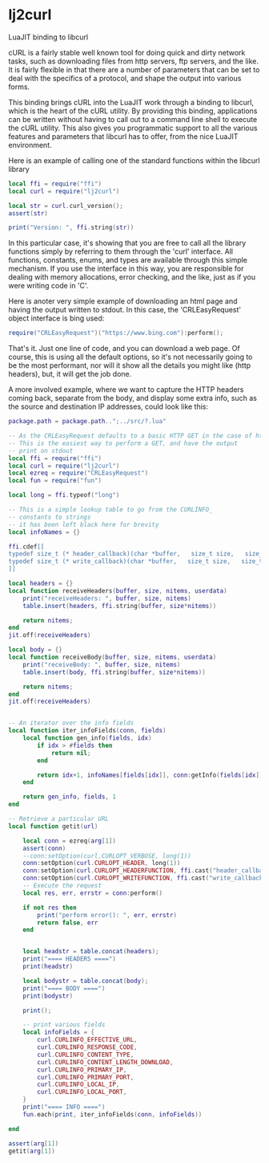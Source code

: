 # lj2curl
LuaJIT binding to libcurl

cURL is a fairly stable well known tool for doing quick and dirty network tasks, such as downloading 
files from http servers, ftp servers, and the like.  It is fairly flexible in that there are a number
of parameters that can be set to deal with the specifics of a protocol, and shape the output into 
various forms.

This binding brings cURL into the LuaJIT work through a binding to libcurl, which is the heart of the 
cURL utility.  By providing this binding, applications can be written without having to call out to 
a command line shell to execute the cURL utility.  This also gives you programmatic support to all the
various features and parameters that libcurl has to offer, from the nice LuaJIT environment.

Here is an example of calling one of the standard functions within the libcurl library

```lua
local ffi = require("ffi")
local curl = require("lj2curl")

local str = curl.curl_version();
assert(str)

print("Version: ", ffi.string(str))
```

In this particular case, it's showing that you are free to call all the library functions simply by
referring to them through the 'curl' interface.  All functions, constants, enums, and types are 
available through this simple mechanism.  If you use the interface in this way, you are responsible
for dealing with memory allocations, error checking, and the like, just as if you were writing
code in 'C'.

Here is anoter very simple example of downloading an html page and having the output written to stdout.  In this case, the 'CRLEasyRequest' object interface is bing used:

```lua
require("CRLEasyRequest")("https://www.bing.com"):perform();
```

That's it.  Just one line of code, and you can download a web page.  Of course, this is using
all the default options, so it's not necessarily going to be the most performant, nor will it 
show all the details you might like (http headers), but, it will get the job done.

A more involved example, where we want to capture the HTTP headers coming back, separate from the body,
and display some extra info, such as the source and destination IP addresses, could look like this:

```lua
package.path = package.path..";../src/?.lua"

-- As the CRLEasyRequest defaults to a basic HTTP GET in the case of http
-- This is the easiest way to perform a GET, and have the output 
-- print on stdout
local ffi = require("ffi")
local curl = require("lj2curl")
local ezreq = require("CRLEasyRequest")
local fun = require("fun")

local long = ffi.typeof("long")

-- This is a simple lookup table to go from the CURLINFO_ 
-- constants to strings
-- it has been left black here for brevity
local infoNames = {}

ffi.cdef[[
typedef size_t (* header_callback)(char *buffer,   size_t size,   size_t nitems,   void *userdata); 
typedef size_t (* write_callback)(char *buffer,   size_t size,   size_t nitems,   void *userdata); 
]]

local headers = {}
local function receiveHeaders(buffer, size, nitems, userdata)
	print("receiveHeaders: ", buffer, size, nitems)
	table.insert(headers, ffi.string(buffer, size*nitems))

	return nitems;
end
jit.off(receiveHeaders)

local body = {}
local function receiveBody(buffer, size, nitems, userdata)
	print("receiveBody: ", buffer, size, nitems)
	table.insert(body, ffi.string(buffer, size*nitems))

	return nitems;
end
jit.off(receiveHeaders)


-- An iterator over the info fields
local function iter_infoFields(conn, fields)
	local function gen_info(fields, idx)
		if idx > #fields then
			return nil;
		end

		return idx+1, infoNames[fields[idx]], conn:getInfo(fields[idx])
	end

	return gen_info, fields, 1
end

-- Retrieve a particular URL
local function getit(url)

	local conn = ezreq(arg[1])
	assert(conn)
	--conn:setOption(curl.CURLOPT_VERBOSE, long(1))
	conn:setOption(curl.CURLOPT_HEADER, long(1))
	conn:setOption(curl.CURLOPT_HEADERFUNCTION, ffi.cast("header_callback", receiveHeaders))
	conn:setOption(curl.CURLOPT_WRITEFUNCTION, ffi.cast("write_callback", receiveBody))
	-- Execute the request
	local res, err, errstr = conn:perform()

	if not res then
		print("perform error(): ", err, errstr)
		return false, err
	end


	local headstr = table.concat(headers);
	print("==== HEADERS ====")
	print(headstr)

	local bodystr = table.concat(body);
	print("==== BODY ====")
	print(bodystr)

	print();

	-- print various fields
	local infoFields = {
		curl.CURLINFO_EFFECTIVE_URL,
		curl.CURLINFO_RESPONSE_CODE,
		curl.CURLINFO_CONTENT_TYPE,
		curl.CURLINFO_CONTENT_LENGTH_DOWNLOAD,
		curl.CURLINFO_PRIMARY_IP,
		curl.CURLINFO_PRIMARY_PORT,
		curl.CURLINFO_LOCAL_IP,
		curl.CURLINFO_LOCAL_PORT,
	}
	print("==== INFO ====")
	fun.each(print, iter_infoFields(conn, infoFields))

end

assert(arg[1])
getit(arg[1])
```
